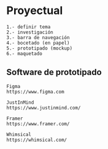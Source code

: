 # Proyectual

    1.- definir tema
    2.- investigación
    3.- barra de navegación
    4.- bocetado (en papel)
    5.- prototipado (mockup)
    6.- maquetado
    

## Software de prototipado    

    Figma   
    https://www.figma.com
    
    JustInMind 
    https://www.justinmind.com/

    Framer 
    https://www.framer.com/

    Whimsical
    https://whimsical.com/

